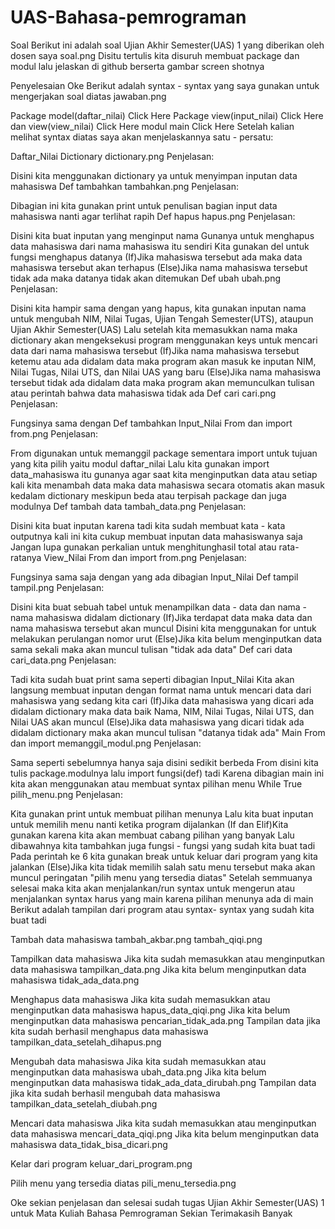 # UAS-Bahasa-pemrograman
Soal
Berikut ini adalah soal Ujian Akhir Semester(UAS) 1 yang diberikan oleh dosen saya
soal.png
Disitu tertulis kita disuruh membuat package dan modul lalu jelaskan di github berserta gambar screen shotnya

Penyelesaian
Oke Berikut adalah syntax - syntax yang saya gunakan untuk mengerjakan soal diatas
jawaban.png

Package model(daftar_nilai) Click Here
Package view(input_nilai) Click Here dan view(view_nilai) Click Here
modul main Click Here
Setelah kalian melihat syntax diatas saya akan menjelaskannya satu - persatu:

Daftar_Nilai
Dictionary
dictionary.png
Penjelasan:

Disini kita menggunakan dictionary ya untuk menyimpan inputan data mahasiswa
Def tambahkan
tambahkan.png
Penjelasan:

Dibagian ini kita gunakan print untuk penulisan bagian input data mahasiswa nanti agar terlihat rapih
Def hapus
hapus.png
Penjelasan:

Disini kita buat inputan yang menginput nama
Gunanya untuk menghapus data mahasiswa dari nama mahasiswa itu sendiri
Kita gunakan del untuk fungsi menghapus datanya
(If)Jika mahasiswa tersebut ada maka data mahasiswa tersebut akan terhapus
(Else)Jika nama mahasiswa tersebut tidak ada maka datanya tidak akan ditemukan
Def ubah
ubah.png
Penjelasan:

Disini kita hampir sama dengan yang hapus, kita gunakan inputan nama untuk mengubah NIM, Nilai Tugas, Ujian Tengah Semester(UTS), ataupun Ujian Akhir Semester(UAS)
Lalu setelah kita memasukkan nama maka dictionary akan mengeksekusi program menggunakan keys untuk mencari data dari nama mahasiswa tersebut
(If)Jika nama mahasiswa tersebut ketemu atau ada didalam data maka program akan masuk ke inputan NIM, Nilai Tugas, Nilai UTS, dan Nilai UAS yang baru
(Else)Jika nama mahasiswa tersebut tidak ada didalam data maka program akan memunculkan tulisan atau perintah bahwa data mahasiswa tidak ada
Def cari
cari.png
Penjelasan:

Fungsinya sama dengan Def tambahkan
Input_Nilai
From dan import
from.png
Penjelasan:

From digunakan untuk memanggil package sementara import untuk tujuan yang kita pilih yaitu modul daftar_nilai
Lalu kita gunakan import data_mahasiswa itu gunanya agar saat kita menginputkan data atau setiap kali kita menambah data maka data mahasiswa secara otomatis akan masuk kedalam dictionary meskipun beda atau terpisah package dan juga modulnya
Def tambah data
tambah_data.png
Penjelasan:

Disini kita buat inputan karena tadi kita sudah membuat kata - kata outputnya kali ini kita cukup membuat inputan data mahasiswanya saja
Jangan lupa gunakan perkalian untuk menghitunghasil total atau rata- ratanya
View_Nilai
From dan import
from.png
Penjelasan:

Fungsinya sama saja dengan yang ada dibagian Input_Nilai
Def tampil
tampil.png
Penjelasan:

Disini kita buat sebuah tabel untuk menampilkan data - data dan nama - nama mahasiswa didalam dictionary
(If)Jika terdapat data maka data dan nama mahasiswa tersebut akan muncul
Disini kita menggunakan for untuk melakukan perulangan nomor urut
(Else)Jika kita belum menginputkan data sama sekali maka akan muncul tulisan "tidak ada data"
Def cari data
cari_data.png
Penjelasan:

Tadi kita sudah buat print sama seperti dibagian Input_Nilai
Kita akan langsung membuat inputan dengan format nama untuk mencari data dari mahasiswa yang sedang kita cari
(If)Jika data mahasiswa yang dicari ada didalam dictionary maka data baik Nama, NIM, Nilai Tugas, Nilai UTS, dan Nilai UAS akan muncul
(Else)Jika data mahasiswa yang dicari tidak ada didalam dictionary maka akan muncul tulisan "datanya tidak ada"
Main
From dan import
memanggil_modul.png
Penjelasan:

Sama seperti sebelumnya hanya saja disini sedikit berbeda
From disini kita tulis package.modulnya lalu import fungsi(def) tadi
Karena dibagian main ini kita akan menggunakan atau membuat syntax pilihan menu
While True
pilih_menu.png
Penjelasan:

Kita gunakan print untuk membuat pilihan menunya
Lalu kita buat inputan untuk memilih menu nanti ketika program dijalankan
(If dan Elif)Kita gunakan karena kita akan membuat cabang pilihan yang banyak
Lalu dibawahnya kita tambahkan juga fungsi - fungsi yang sudah kita buat tadi
Pada perintah ke 6 kita gunakan break untuk keluar dari program yang kita jalankan
(Else)Jika kita tidak memilih salah satu menu tersebut maka akan muncul peringatan "pilih menu yang tersedia diatas"
Setelah semmuanya selesai maka kita akan menjalankan/run syntax untuk mengerun atau menjalankan syntax harus yang main karena pilihan menunya ada di main Berikut adalah tampilan dari program atau syntax- syntax yang sudah kita buat tadi

Tambah data mahasiswa
tambah_akbar.png
tambah_qiqi.png

Tampilkan data mahasiswa
Jika kita sudah memasukkan atau menginputkan data mahasiswa
tampilkan_data.png
Jika kita belum menginputkan data mahasiswa
tidak_ada_data.png

Menghapus data mahasiswa
Jika kita sudah memasukkan atau menginputkan data mahasiswa
hapus_data_qiqi.png
Jika kita belum menginputkan data mahasiswa
pencarian_tidak_ada.png
Tampilan data jika kita sudah berhasil menghapus data mahasiswa
tampilkan_data_setelah_dihapus.png

Mengubah data mahasiswa
Jika kita sudah memasukkan atau menginputkan data mahasiswa
ubah_data.png
Jika kita belum menginputkan data mahasiswa
tidak_ada_data_dirubah.png
Tampilan data jika kita sudah berhasil mengubah data mahasiswa
tampilkan_data_setelah_diubah.png

Mencari data mahasiswa
Jika kita sudah memasukkan atau menginputkan data mahasiswa
mencari_data_qiqi.png
Jika kita belum menginputkan data mahasiswa
data_tidak_bisa_dicari.png

Kelar dari program
keluar_dari_program.png

Pilih menu yang tersedia diatas
pili_menu_tersedia.png

Oke sekian penjelasan dan selesai sudah tugas Ujian Akhir Semester(UAS) 1 untuk Mata Kuliah Bahasa Pemrograman
Sekian Terimakasih Banyak
